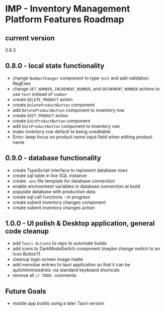 # IMP - Inventory Management Platform Features Roadmap

## current version
0.8.3

## 0.8.0 - local state functionality
- change `NumberChanger` component to type `text` and add validation RegExes
- change `SET_NUMBER`, `INCREMENT_NUMBER`, and `DECREMENT_NUMBER` actions to use `text` instead of `number`
- create `DELETE_PRODUCT` action
- create `DeleteProductButton` component
- add `DeleteProductButton` component to inventory row
- create `EDIT_PRODUCT` action
- create `EditProductButton` component
- add `EditProductButton` component to inventory row
- make inventory row default to being uneditable
- Error: keep focus on product name input field when editing product name

## 0.9.0 - database functionality
- create TypeScript interface to represent database rows
- create sql table in live SQL instance
- create `.env` file template for database connection
- enable environment variables in database connection at build
- populate database with production data
- create sql call functions - in progress
- create submit inventory changes component
- create submit inventory changes action

## 1.0.0 - UI polish & Desktop application, general code cleanup
- add `Tauri Actions` to repo to automate builds
- add icons to DarkModeSwitch component (maybe change switch to an Icon Button?)
- cleanup login screen image matte
- add menubar entries to tauri application so that it can be quit/minimized/etc via standard keyboard shortcuts
- remove all `// TODO:` comments

## Future Goals
- mobile app builds using a later Tauri version